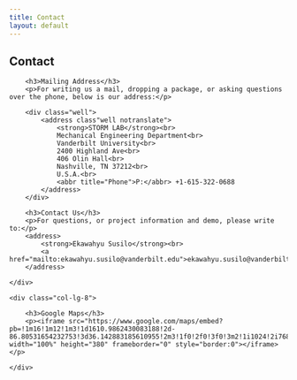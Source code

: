 ```yaml
---
title: Contact
layout: default
---
```


<div class="row">
	<div class="col-lg-12">
		<h2>Contact</h2>
	</div>
</div>

<div class="row">
	<div class="col-lg-4">
		
		<h3>Mailing Address</h3>
		<p>For writing us a mail, dropping a package, or asking questions over the phone, below is our address:</p>

		<div class="well">
			<address class"well notranslate">
				<strong>STORM LAB</strong><br>
				Mechanical Engineering Department<br>
				Vanderbilt University<br>
				2400 Highland Ave<br>
				406 Olin Hall<br>
				Nashville, TN 37212<br>
				U.S.A.<br>
				<abbr title="Phone">P:</abbr> +1-615-322-0688
			</address>
		</div>

		<h3>Contact Us</h3>
		<p>For questions, or project information and demo, please write to:</p>
		<address>
			<strong>Ekawahyu Susilo</strong><br>
			<a href="mailto:ekawahyu.susilo@vanderbilt.edu">ekawahyu.susilo@vanderbilt.edu</a>
		</address>

	</div>
	
	<div class="col-lg-8">

		<h3>Google Maps</h3>
		<p><iframe src="https://www.google.com/maps/embed?pb=!1m16!1m12!1m3!1d1610.9862430083188!2d-86.80531654232753!3d36.142883185610955!2m3!1f0!2f0!3f0!3m2!1i1024!2i768!4f13.1!2m1!1s2400+Highland+Ave%2C+Nashville%2C+TN+37212!5e0!3m2!1sen!2sus!4v1428286075691" width="100%" height="380" frameborder="0" style="border:0"></iframe></p>

	</div>
</div>
